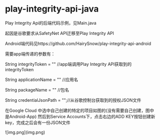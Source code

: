 # play-integrity-api-java
<p>
Play Integrity Api的后端代码示例，见Main.java
</p>
<p>
起因是谷歌要求从SafetyNet API迁移至Play Integrity API
</p>
<p>
Android端代码见https://github.com/HairySnow/play-integrity-api-android
</p>
<p>
需要app端传递的参数有：

</p>
<p>
String integrityToken = "<your integrity token from app>" //app端调用Play Integrity API获取到的integrityToken
</p>
<p>
String applicationName = "<your application name>" //应用名
</p>
<p>
String packageName = "<your packageName>" //包名
</p>
<p>
String credentialJsonPath = "<your credential json from google cloud platform>";//从谷歌控制台获取到的授权JSON文件
</p>
在Google Cloud 中选中自己创建的特定的项目如图的(没有需要自己创建，图中是Android-App)
然后到Service Accounts下，点击右边的ADD KEY按钮创建新key，完成之后会有一份JSON文件
<p>
![img.png](img.png)
</p>
